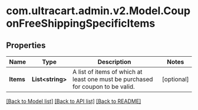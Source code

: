 # com.ultracart.admin.v2.Model.CouponFreeShippingSpecificItems
## Properties

Name | Type | Description | Notes
------------ | ------------- | ------------- | -------------
**Items** | **List&lt;string&gt;** | A list of items of which at least one must be purchased for coupon to be valid. | [optional] 


[[Back to Model list]](../README.md#documentation-for-models) [[Back to API list]](../README.md#documentation-for-api-endpoints) [[Back to README]](../README.md)

